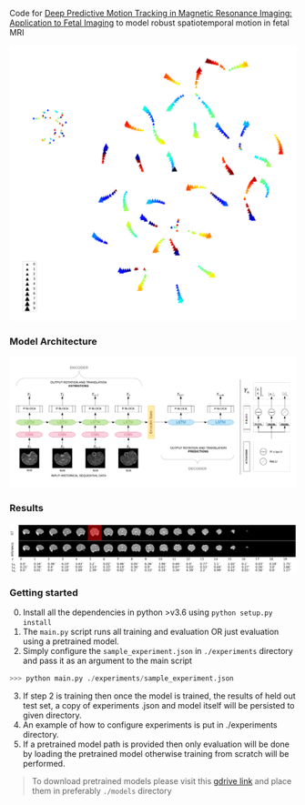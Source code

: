 Code for [Deep Predictive Motion Tracking in Magnetic Resonance Imaging: Application to Fetal Imaging](https://arxiv.org/abs/1909.11625) to model robust spatiotemporal motion in fetal MRI

![tSNE projection of internal states of encoder lstm](./imgs/tsne_encoder_lstm_states_perplexity5.png)


### Model Architecture
![model_architecture](./imgs/model_architecture.png)

### Results
![results](./imgs/est_pred_imposed_slices_test29_msk5.png)

### Getting started
0. Install all the dependencies in python >v3.6 using `python setup.py install`
1. The `main.py` script runs all training and evaluation OR just evaluation using a pretrained model.
2. Simply configure the `sample_experiment.json` in `./experiments` directory and pass it as an argument to the main 
script
```python
>>> python main.py ./experiments/sample_experiment.json 
```
3. If step 2 is training then once the model is trained, the results of held out test set, a copy of experiments
.json and model itself will be persisted to given directory.
4. An example of how to configure experiments is put in ./experiments directory.
5. If a pretrained model path is provided then only evaluation will be done by loading the pretrained model otherwise
 training from scratch will be performed.


> To download pretrained models please visit this [gdrive link](https://drive.google.com/drive/folders/1CCKWFLDZ-BoqmThGCpapcw7jBJ_a83cR?usp=sharing) and place them in preferably `./models` directory

